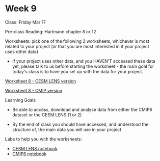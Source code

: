 # Week 9
Class: Friday Mar 17


Pre-class Reading:
Hartmann chapter 8 or 12

Worksheets: pick one of the following 2 worksheets, whichever is most related to your project (or that you are most interested in if your project uses other data)
- if your project uses other data, and you HAVEN'T accessed these data yet, please talk to us before starting the worksheet - the main goal for today's class is to have you set up with the data for your project. 

[Worksheet 8 - CESM LENS version]( https://github.com/phaustin/climate_students_eoas/blob/student_branch/worksheets/Worksheet8_LENS_students.docx)

[Worksheet 8 - CMIP version]( )

Learning Goals

- Be able to access, download and analyse data from either the CMIP6 dataset or the CESM LENS (1 or 2) 

- By the end of class you should have accessed, and understood the structure of, the main data you will use in your project

Labs to help you with the worksheets:
- [CESM LENS notebook]( https://phaustin.org/climate_2022/resources/loading-CESM-LENS-data.html)
- [CMIP6 notebook](https://phaustin.org/climate_2022/resources/loading-cmip6-data.html)
